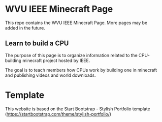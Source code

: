 # WVU IEEE Minecraft Page
This repo contains the WVU IEEE Minecraft Page. More pages may be added in the future.

## Learn to build a CPU
The purpose of this page is to organize information related to the CPU-building minecraft project hosted by IEEE.

The goal is to teach members how CPUs work by building one in minecraft and publishing videos and world downloads.

# Template
This website is based on the Start Bootstrap - Stylish Portfolio template (https://startbootstrap.com/theme/stylish-portfolio/)